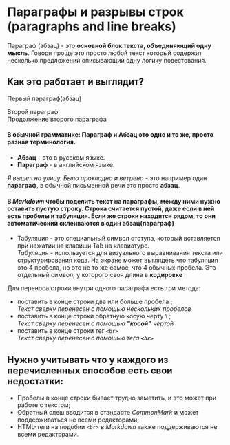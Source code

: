 # Параграфы и разрывы строк (paragraphs and line breaks)
Параграф (абзац) - это **основной блок текста, объединяющий одну мысль**. Говоря проще это просто любой текст который содержит несколько предложений описывающий одну логику повестования.

## Как это работает и выглядит?
Первый параграф(абзац)

Второй параграф   
Продолжение второго параграфа

#### В обычной грамматике: **Параграф** и **Абзац** это одно и то же, просто разная терминология. 
- **Абзац** - это в русском языке. 
- **Параграф** - в английском языке.

*Я вышел на улицу. Было прохладно и ветрено* - это например один **параграф**, в обычной письменной речи это просто **абзац**.

#### В *Markdown* чтобы поделить текст на параграфы, между ними нужно оставить пустую строку. Строка считается пустой, даже если в ней есть пробелы и табуляция. Если же строки находятся рядом, то они автоматический склеиваются в один абзац(параграф)      
- Табуляция - это специальный символ отступа, который вставляется при нажатии на клавиши Tab на клавиатуре.    
  *Табуляция* - используется для визуального выравнивания текста или структурирования кода. На экране может выглядеть что табуляция это 4 пробела, но это не то же самое, что 4 обычных пробела. Это отдельный символ, у которого своя длина в **кодировке**

Для переноса строки внутри одного параграфа есть три метода: <br>
- поставить в конце строки два или больше пробела ;    
*Текст сверху перенесен с помощью нескольких пробелов*    
- поставить в конце строки обратную косую черту \ ;\
*Текст сверху перенесен с помощью **"косой"** чертой*
- поставить в конце строки тег `<br>` <br>
*Текст сверху перенесен с помощью тега **`<br>`***

## Нужно учитывать что у каждого из перечисленных способов есть свои недостатки: <br>
- Пробелы в конце строки бывает трудно заметить, и это может при работе с текстом; 
- Обратный слеш вводится в стандарте *CommonMark* и может поддерживаться не всеми редакторами;
- HTML-теги на подобии `<br>` в *Markdown* также поддерживаются не всеми редакторами.